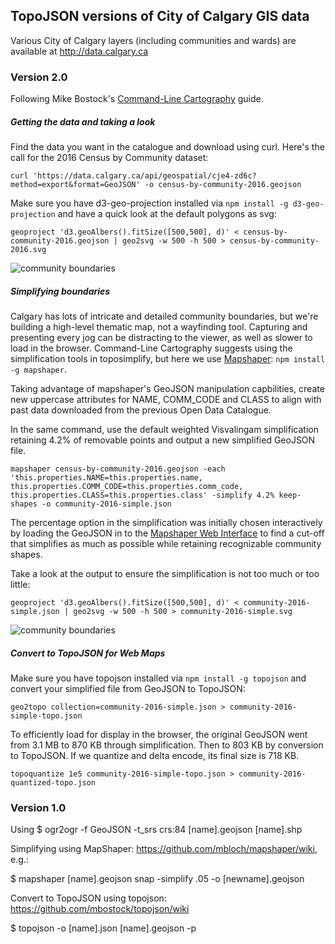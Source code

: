 ## TopoJSON versions of City of Calgary GIS data

Various City of Calgary layers (including communities and wards) are available at http://data.calgary.ca

### Version 2.0

Following Mike Bostock's [Command-Line Cartography](https://medium.com/@mbostock/command-line-cartography-part-1-897aa8f8ca2c#.4ei0vh2ib) guide.

##### Getting the data and taking a look

Find the data you want in the catalogue and download using curl. Here's the call for the 2016 Census by Community dataset:
```
curl 'https://data.calgary.ca/api/geospatial/cje4-zd6c?method=export&format=GeoJSON' -o census-by-community-2016.geojson
```


Make sure you have d3-geo-projection installed via `npm install -g d3-geo-projection` and have a quick look at the default polygons as svg:
```
geoproject 'd3.geoAlbers().fitSize([500,500], d)' < census-by-community-2016.geojson | geo2svg -w 500 -h 500 > census-by-community-2016.svg
```
![community boundaries](https://camstark.github.io/calgis/census-by-community-2016.svg "Calgary Community Boundaries")


##### Simplifying boundaries

Calgary has lots of intricate and detailed community boundaries, but we're building a high-level thematic map, not a wayfinding tool. Capturing and presenting every jog can be distracting to the viewer, as well as slower to load in the browser. Command-Line Cartography suggests using the simplification tools in toposimplify, but here we use [Mapshaper](https://github.com/mbloch/mapshaper/wiki): `npm install -g mapshaper`.

Taking advantage of mapshaper's GeoJSON manipulation capbilities, create new uppercase attributes for NAME, COMM_CODE and CLASS to align with past data downloaded from the previous Open Data Catalogue.

In the same command, use the default weighted Visvalingam simplification retaining 4.2% of removable points and output a new simplified GeoJSON file.

```
mapshaper census-by-community-2016.geojson -each 'this.properties.NAME=this.properties.name, this.properties.COMM_CODE=this.properties.comm_code, this.properties.CLASS=this.properties.class' -simplify 4.2% keep-shapes -o community-2016-simple.json
```

The percentage option in the simplification was initially chosen interactively by loading the GeoJSON in to the [Mapshaper Web Interface](http://mapshaper.org/) to find a cut-off that simplifies as much as possible while retaining recognizable community shapes.

Take a look at the output to ensure the simplification is not too much or too little:
```
geoproject 'd3.geoAlbers().fitSize([500,500], d)' < community-2016-simple.json | geo2svg -w 500 -h 500 > community-2016-simple.svg
```

![community boundaries](https://camstark.github.io/calgis/community-2016-simple.svg "Simplified Calgary Community Boundaries")

##### Convert to TopoJSON for Web Maps

Make sure you have topojson installed via `npm install -g topojson` and convert your simplified file from GeoJSON to TopoJSON:

```
geo2topo collection=community-2016-simple.json > community-2016-simple-topo.json
```

To efficiently load for display in the browser, the original GeoJSON went from 3.1 MB to 870 KB through simplification. Then to 803 KB by conversion to TopoJSON. If we quantize and delta encode, its final size is 718 KB.

```
topoquantize 1e5 community-2016-simple-topo.json > community-2016-quantized-topo.json
```


### Version 1.0

Using $ ogr2ogr -f GeoJSON -t_srs crs:84 [name].geojson [name].shp

Simplifying using MapShaper: https://github.com/mbloch/mapshaper/wiki, e.g.:

$ mapshaper [name].geojson snap -simplify .05 -o [newname].geojson


Convert to TopoJSON using topojson: https://github.com/mbostock/topojson/wiki

$ topojson -o [name].json [name].geojson -p
